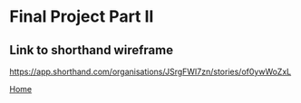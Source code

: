 # Final Project Part II

## Link to shorthand wireframe

https://app.shorthand.com/organisations/JSrgFWI7zn/stories/of0ywWoZxL



[Home](/README.md)
